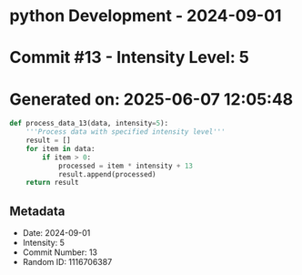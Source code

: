 ﻿# python Development - 2024-09-01
# Commit #13 - Intensity Level: 5
# Generated on: 2025-06-07 12:05:48
```python
def process_data_13(data, intensity=5):
    '''Process data with specified intensity level'''
    result = []
    for item in data:
        if item > 0:
            processed = item * intensity + 13
            result.append(processed)
    return result
```
## Metadata
- Date: 2024-09-01
- Intensity: 5
- Commit Number: 13
- Random ID: 1116706387
